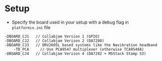 # Setup

- Specify the board used in your setup with a debug flag in `platformio.ini` file

```
-DBOARD_CJ1   // Collabjam Version 1 (GPIO)
-DBOARD_CJ2   // Collabjam Verison 2 (DA7280)
-DBOARD_CJ3   // DRV2605L based systems like the Navibration headband
	-TD_PCA     // Use PCA9547 multiplexer (otherwise TCA9548A)
-DBOARD_CJ4   // Collabjam Verison 4 (DA7282 + M5Stack Stamp S3)
```
